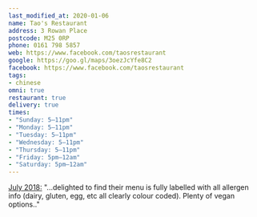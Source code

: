 ```yaml
---
last_modified_at: 2020-01-06
name: Tao's Restaurant
address: 3 Rowan Place
postcode: M25 0RP
phone: 0161 798 5857
web: https://www.facebook.com/taosrestaurant
google: https://goo.gl/maps/3oezJcYfe8C2
facebook: https://www.facebook.com/taosrestaurant
tags:
- chinese
omni: true
restaurant: true
delivery: true
times:
- "Sunday: 5–11pm"
- "Monday: 5–11pm"
- "Tuesday: 5–11pm"
- "Wednesday: 5–11pm"
- "Thursday: 5–11pm"
- "Friday: 5pm–12am"
- "Saturday: 5pm–12am"
---
```


[July 2018:](https://www.facebook.com/groups/630026080708145/permalink/630038250706928/) "...delighted to find their menu is fully labelled with all allergen info (dairy, gluten, egg, etc all clearly colour coded). Plenty of vegan options.."
